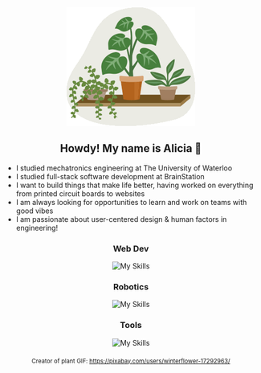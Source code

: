 <div align="center">

<img src="./plants.gif" alt="waving plant gif">

## Howdy! My name is Alicia 👋

</div>

- I studied mechatronics engineering at The University of Waterloo
- I studied full-stack software development at BrainStation
- I want to build things that make life better, having worked on everything from printed circuit boards to websites
- I am always looking for opportunities to learn and work on teams with good vibes
- I am passionate about user-centered design & human factors in engineering!

<div align="center">

### Web Dev

![My Skills](https://go-skill-icons.vercel.app/api/icons?i=js,html,css,scss,react,mysql,express,nodejs,npm,vite,postman)

### Robotics

![My Skills](https://go-skill-icons.vercel.app/api/icons?i=autocad,c,cpp,matlab,py,java,arduino)

### Tools

![My Skills](https://go-skill-icons.vercel.app/api/icons?i=bitbucket,eclipse,git,github,md,netlify,vercel,vscode)


<sub>Creator of plant GIF: https://pixabay.com/users/winterflower-17292963/</sub>

</div>


